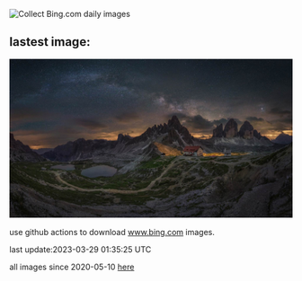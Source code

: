 ![Collect Bing.com daily images](https://github.com/counter2015/bing-daily-images/workflows/Collect%20Bing.com%20daily%20images/badge.svg)
## lastest image:
![](images/MWDolomites.jpg)

use github actions to download www.bing.com images.

last update:2023-03-29 01:35:25 UTC

all images since 2020-05-10 [here](https://github.com/counter2015/bing-daily-images/tree/master/images) 
